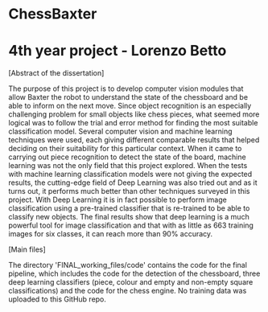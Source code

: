 # ChessBaxter
# 4th year project - Lorenzo Betto

[Abstract of the dissertation]

The purpose of this project is to develop computer vision modules that allow Baxter the robot to understand the state of the chessboard and be able to inform on the next move. Since object recognition is an especially challenging problem for small objects like chess pieces, what seemed more logical was to follow the trial and error method for finding the most suitable classification model. Several computer vision and machine learning techniques were used, each giving different comparable results that helped deciding on their suitability for this particular context.
When it came to carrying out piece recognition to detect the state of the board, machine learning was not the only field that this project explored. When the tests with machine learning classification models were not giving the expected results, the cutting-edge field of Deep Learning was also tried out and as it turns out, it performs much better than other techniques surveyed in this project. With Deep Learning it is in fact possible to perform image classification using a pre-trained classifier that is re-trained to be able to classify new objects. The final results show that deep learning is a much powerful tool for image classification and that with as little as 663 training images for six classes, it can reach more than 90% accuracy.


[Main files]

The directory 'FINAL_working_files/code' contains the code for the final pipeline, which includes the code for the detection of the chessboard, three deep learning classifiers (piece, colour and empty and non-empty square classifications) and the code for the chess engine. No training data was uploaded to this GitHub repo.